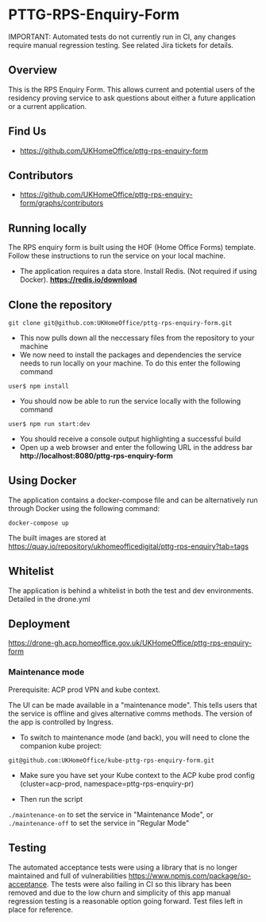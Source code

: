 # PTTG-RPS-Enquiry-Form 

IMPORTANT: Automated tests do not currently run in CI, any changes require manual regression testing. See related Jira tickets for details.

## Overview
This is the RPS Enquiry Form. This allows current and potential users of the residency proving service to ask questions about either a future application or a current application.

## Find Us
* https://github.com/UKHomeOffice/pttg-rps-enquiry-form

## Contributors
* https://github.com/UKHomeOffice/pttg-rps-enquiry-form/graphs/contributors

## Running locally
The RPS enquiry form is built using the HOF (Home Office Forms) template.
Follow these instructions to run the service on your local machine.

* The application requires a data store. Install Redis. (Not required if using Docker).
**https://redis.io/download**

## Clone the repository
```git clone git@github.com:UKHomeOffice/pttg-rps-enquiry-form.git```

* This now pulls down all the neccessary files from the repository to your machine
* We now need to install the packages and dependencies the service needs to run locally on your machine. To do this enter the following command

```user$ npm install```

* You should now be able to run the service locally with the following command

```user$ npm run start:dev```

* You should receive a console output highlighting a successful build
* Open up a web browser and enter the following URL in the address bar
**http://localhost:8080/pttg-rps-enquiry-form**

## Using Docker
The application contains a docker-compose file and can be alternatively run through Docker using the following command:

```docker-compose up```

The built images are stored at https://quay.io/repository/ukhomeofficedigital/pttg-rps-enquiry?tab=tags

## Whitelist
The application is behind a whitelist in both the test and dev environments. Detailed in the drone.yml

## Deployment
https://drone-gh.acp.homeoffice.gov.uk/UKHomeOffice/pttg-rps-enquiry-form

### Maintenance mode

Prerequisite: ACP prod VPN and kube context.

The UI can be made available in a "maintenance mode". This tells users that the service is offline and gives alternative comms methods. The version of the app is controlled by Ingress.

* To switch to maintenance mode (and back), you will need to clone the companion kube project:

```git@github.com:UKHomeOffice/kube-pttg-rps-enquiry-form.git```

* Make sure you have set your Kube context to the ACP kube prod config (cluster=acp-prod, namespace=pttg-rps-enquiry-pr)

* Then run the script

```./maintenance-on``` to set the service in "Maintenance Mode", or
```./maintenance-off``` to set the service in "Regular Mode"


## Testing
The automated acceptance tests were using a library that is no longer maintained and full of vulnerabilities https://www.npmjs.com/package/so-acceptance. The tests were also failing in CI so this library has been removed and due to the low churn and simplicity of this app manual regression testing is a reasonable option going forward. Test files left in place for reference.
